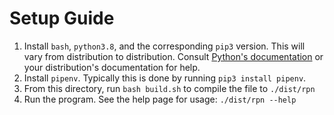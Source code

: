 # Setup Guide
1. Install `bash`, `python3.8`, and the corresponding `pip3` version. This will vary from distribution to distribution. Consult [Python's documentation](https://www.python.org/downloads/) or your distribution's documentation for help.
1. Install `pipenv`. Typically this is done by running `pip3 install pipenv`.
1. From this directory, run `bash build.sh` to compile the file to `./dist/rpn`
1. Run the program. See the help page for usage: `./dist/rpn --help`